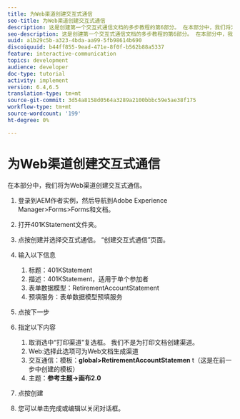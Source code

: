 ```yaml
---
title: 为Web渠道创建交互式通信
seo-title: 为Web渠道创建交互式通信
description: 这是创建第一个交互式通信文档的多步教程的第6部分。 在本部分中，我们将为Web渠道创建交互式通信。
seo-description: 这是创建第一个交互式通信文档的多步教程的第6部分。 在本部分中，我们将为Web渠道创建交互式通信。
uuid: a1b29c5b-a323-4bda-aa99-5fb98614b690
discoiquuid: b44ff855-9ead-471e-8f0f-b562b88a5337
feature: interactive-communication
topics: development
audience: developer
doc-type: tutorial
activity: implement
version: 6.4,6.5
translation-type: tm+mt
source-git-commit: 3d54a8158d0564a3289a2100bbbc59e5ae38f175
workflow-type: tm+mt
source-wordcount: '199'
ht-degree: 0%

---
```



# 为Web渠道创建交互式通信

在本部分中，我们将为Web渠道创建交互式通信。

1. 登录到AEM作者实例，然后导航到Adobe Experience Manager>Forms>Forms和文档。
1. 打开401KStatement文件夹。
1. 点按创建并选择交互式通信。 “创建交互式通信”页面。
1. 输入以下信息

   1. 标题：401KStatement
   1. 描述：401KStatement，适用于单个参加者
   1. 表单数据模型：RetirementAccountStatement
   1. 预填服务：表单数据模型预填服务

1. 点按下一步
1. 指定以下内容

   1. 取消选中“打印渠道”复选框。 我们不是为打印文档创建渠道。
   1. Web:选择此选项可为Web文档生成渠道
   1. 交互通信：模板：**global>RetirementAccountStatemen** t（这是在前一步中创建的模板）
   1. 主题：**参考主题->画布2.0**

1. 点按创建
1. 您可以单击完成或编辑以关闭对话框。

